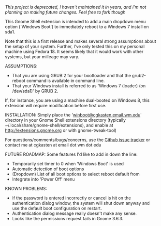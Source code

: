*This project is deprecated, I haven't maintained it in years, and I'm not planning on making future changes. Feel free to fork though*

This Gnome Shell extension is intended to add a main dropdown menu option ('Windows Boot') to immediately reboot to a 
Windows 7 install on sda1.

Note that this is a first release and makes several strong assumptions about the setup of your system.  Further,
I've only tested this on my personal machine using Fedora 18.  It seems likely that it would work with other systems,
but your milleage may vary.

ASSUMPTIONS:
* That you are using GRUB 2 for your bootloader and that the grub2-reboot command is available in command line.
* That your Windows install is referred to as 'Windows 7 (loader) (on /dev/sda1)' by GRUB 2.

If, for instance, you are using a machine dual-booted on Windows 8, this extension will require modification before
first use.

INSTALLATION: Simply place the 'winboot@cgkasten.email.wm.edu' directory in your Gnome Shell extensions directory
(typically ~/.local/share/gnome-shell/extensions), and enable at http://extensions.gnome.org or with gnome-tweak-tool)

For questions/comments/bugs/concerns, use the [Github issue tracker](https://github.com/emerssso/gs-extensions-winboot/issues)
or contact me at cgkasten at email dot wm dot edu 

FUTURE ROADMAP:
Some features I'd like to add in down the line:
* Temporarily set timer to 0 when 'Windows Boot' is used
* Automatic detection of boot options
* (Dropdown) List of all boot options to select reboot default from
* Integrate into 'Power Off' menu

KNOWN PROBLEMS:
* If the password is entered incorrectly or cancel is hit on the authentication dialog window, the system will shut down
anyway and use the default boot configuration on restart.
* Authentication dialog message really doesn't make any sense.
* Looks like the permissions request fails in Gnome 3.6.3.


